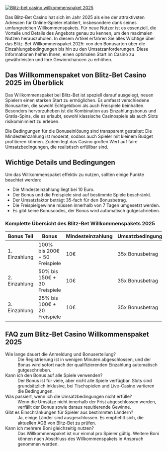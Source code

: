 [![Blitz-bet casino willkommenspaket 2025](https://123-caf.pages.dev/gitsignup.png)](https://vrmoo.ru/Bt82HjjY)

<p>Das Blitz-Bet Casino hat sich im Jahr 2025 als eine der attraktivsten Adressen für Online-Spieler etabliert, insbesondere dank seines umfangreichen Willkommenspakets. Für neue Nutzer ist es essenziell, die Vorteile und Details des Angebots genau zu kennen, um den maximalen Nutzen herauszuholen. In diesem Artikel erfahren Sie alles Wichtige über das Blitz-Bet Willkommenspaket 2025: von den Bonusarten über die Einzahlungsbedingungen bis hin zu den Umsatzanforderungen. Diese Informationen helfen Ihnen, einen optimalen Start im Casino zu gewährleisten und Ihre Gewinnchancen zu erhöhen.</p>  <h2>Das Willkommenspaket von Blitz-Bet Casino 2025 im Überblick</h2> <p>Das Willkommenspaket bei Blitz-Bet ist speziell darauf ausgelegt, neuen Spielern einen starken Start zu ermöglichen. Es umfasst verschiedene Bonusarten, die sowohl Echtgeldboni als auch Freispiele beinhalten. Besonders hervorzuheben ist die Kombination aus Einzahlungsbonus und Gratis-Spins, die es erlaubt, sowohl klassische Casinospiele als auch Slots risikominimiert zu erleben.</p> <p>Die Bedingungen für die Bonuseinlösung sind transparent gestaltet: Die Mindesteinzahlung ist moderat, sodass auch Spieler mit kleinem Budget profitieren können. Zudem legt das Casino großen Wert auf faire Umsatzbedingungen, die realistisch erfüllbar sind.</p>  <h2>Wichtige Details und Bedingungen</h2> <p>Um das Willkommenspaket effektiv zu nutzen, sollten einige Punkte beachtet werden:</p> <ul> <li>Die Mindesteinzahlung liegt bei 10 Euro.</li> <li>Der Bonus und die Freispiele sind auf bestimmte Spiele beschränkt.</li> <li>Der Umsatzfaktor beträgt 35-fach für den Bonusbetrag.</li> <li>Die Freispielgewinne müssen innerhalb von 7 Tagen umgesetzt werden.</li> <li>Es gibt keine Bonuscodes, der Bonus wird automatisch gutgeschrieben.</li> </ul>  <h3>Komplette Übersicht des Blitz-Bet Willkommenspakets 2025</h3> <table>   <thead>     <tr>       <th>Bonus Teil</th>       <th>Bonus</th>       <th>Mindesteinzahlung</th>       <th>Umsatzbedingungen</th>       <th>Gültigkeit</th>     </tr>   </thead>   <tbody>     <tr>       <td>1. Einzahlung</td>       <td>100% bis 200€ + 50 Freispiele</td>       <td>10€</td>       <td>35x Bonusbetrag</td>       <td>7 Tage</td>     </tr>     <tr>       <td>2. Einzahlung</td>       <td>50% bis 150€ + 30 Freispiele</td>       <td>10€</td>       <td>35x Bonusbetrag</td>       <td>7 Tage</td>     </tr>     <tr>       <td>3. Einzahlung</td>       <td>25% bis 100€ + 20 Freispiele</td>       <td>10€</td>       <td>35x Bonusbetrag</td>       <td>7 Tage</td>     </tr>   </tbody> </table>  <h2>FAQ zum Blitz-Bet Casino Willkommenspaket 2025</h2> <dl>   <dt>Wie lange dauert die Anmeldung und Bonuserteilung?</dt>   <dd>Die Registrierung ist in wenigen Minuten abgeschlossen, und der Bonus wird sofort nach der qualifizierenden Einzahlung automatisch gutgeschrieben.</dd>    <dt>Kann ich den Bonus auf alle Spiele verwenden?</dt>   <dd>Der Bonus ist für viele, aber nicht alle Spiele verfügbar. Slots sind grundsätzlich inklusive, bei Tischspielen und Live-Casino variieren die Bedingungen.</dd>    <dt>Was passiert, wenn ich die Umsatzbedingungen nicht erfülle?</dt>   <dd>Wenn die Umsätze nicht innerhalb der Frist abgeschlossen werden, verfällt der Bonus sowie daraus resultierende Gewinne.</dd>    <dt>Gibt es Einschränkungen für Spieler aus bestimmten Ländern?</dt>   <dd>Ja, einige Länder sind ausgeschlossen. Es empfiehlt sich, die aktuellen AGB von Blitz-Bet zu prüfen.</dd>    <dt>Kann ich mehrere Boni gleichzeitig nutzen?</dt>   <dd>Das Willkommenspaket ist nur einmal pro Spieler gültig. Weitere Boni können nach Abschluss des Willkommenspakets in Anspruch genommen werden.</dd> </dl>